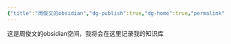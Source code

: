 ```yaml
---
{"title":"周俊文的obsidian","dg-publish":true,"dg-home":true,"permalink":"/home/","tags":["gardenEntry"],"dgPassFrontmatter":true}
---
```


这是周俊文的obsidian空间，我将会在这里记录我的知识库